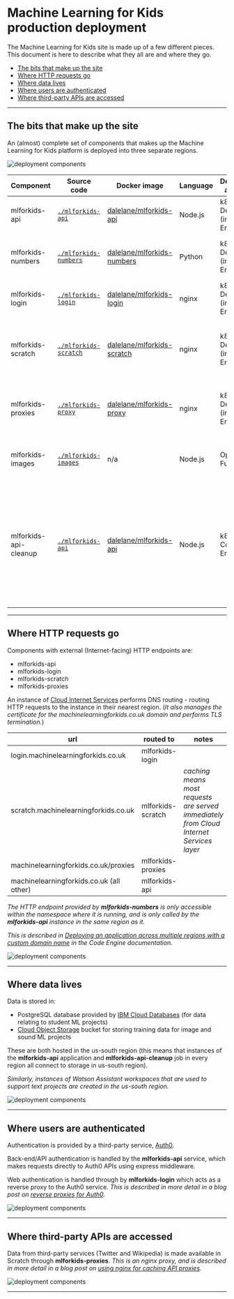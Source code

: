 # Machine Learning for Kids production deployment

The Machine Learning for Kids site is made up of a few different pieces. This document is here to describe what they all are and where they go.

- [The bits that make up the site](#the-bits-that-make-up-the-site)
- [Where HTTP requests go](#where-http-requests-go)
- [Where data lives](#where-data-lives)
- [Where users are authenticated](#where-users-are-authenticated)
- [Where third-party APIs are accessed](#where-third-party-apis-are-accessed)

---
## The bits that make up the site

An (almost) complete set of components that makes up the Machine Learning for Kids platform is deployed into three separate regions.

![deployment components](./docs/01-components.png)

| **Component**         | **Source code**                              | **Docker image**                                                                  | **Language** | **Deployment approach** | **Purpose** |
| --------------------- | -------------------------------------------- | --------------------------------------------------------------------------------- | ------------ | ----------------------- | ----------- |
| mlforkids-api         | [`./mlforkids-api`](./mlforkids-api)         | [dalelane/mlforkids-api](https://hub.docker.com/r/dalelane/mlforkids-api)         | Node.js      | k8s Deployment (in Code Engine) | Main website and API              |
| mlforkids-numbers     | [`./mlforkids-numbers`](./mlforkids-numbers) | [dalelane/mlforkids-numbers](https://hub.docker.com/r/dalelane/mlforkids-numbers) | Python       | k8s Deployment (in Code Engine) | Creates ML models and visualisations for numbers projects |
| mlforkids-login       | [`./mlforkids-login`](./mlforkids-login)     | [dalelane/mlforkids-login](https://hub.docker.com/r/dalelane/mlforkids-login)     | nginx        | k8s Deployment (in Code Engine) | Handles authentication web requests |
| mlforkids-scratch     | [`./mlforkids-scratch`](./mlforkids-scratch) | [dalelane/mlforkids-scratch](https://hub.docker.com/r/dalelane/mlforkids-scratch) | nginx        | k8s Deployment (in Code Engine) | Hosts static parts of website that don't change frequently (i.e. Scratch fork) |
| mlforkids-proxies     | [`./mlforkids-proxy`](./mlforkids-proxy)     | [dalelane/mlforkids-proxy](https://hub.docker.com/r/dalelane/mlforkids-proxy)     | nginx        | k8s Deployment (in Code Engine) | Proxies requests from Scratch to external third-party APIs |
| mlforkids-images      | [`./mlforkids-images`](./mlforkids-images)   | n/a                                                                               | Node.js      | OpenWhisk Function      | Image pre-processing (e.g. resizing, converting, etc.) |
| mlforkids-api-cleanup | [`./mlforkids-api`](./mlforkids-api)         | [dalelane/mlforkids-api](https://hub.docker.com/r/dalelane/mlforkids-api)         | Node.js      | k8s Job (in Code Engine) | Periodic job (cron triggered every hour) to cleanup redundant data in Cloud Object Storage, and delete expired users and Watson Assistant workspaces |


---
## Where HTTP requests go

Components with external (Internet-facing) HTTP endpoints are:
- mlforkids-api
- mlforkids-login
- mlforkids-scratch
- mlforkids-proxies

An instance of [Cloud Internet Services](https://www.ibm.com/cloud/cloud-internet-services) performs DNS routing - routing HTTP requests to the instance in their nearest region. (*It also manages the certificate for the machinelearningforkids.co.uk domain and performs TLS termination.*)

| **url**                                  | **routed to**     | **notes** |
| ---------------------------------------- | ----------------- | --------- |
| login.machinelearningforkids.co.uk       | mlforkids-login   |
| scratch.machinelearningforkids.co.uk     | mlforkids-scratch | *caching means most requests are  served immediately from Cloud Internet Services layer* |
| machinelearningforkids.co.uk/proxies     | mlforkids-proxies |
| machinelearningforkids.co.uk (all other) | mlforkids-api     |

*The HTTP endpoint provided by **mlforkids-numbers** is only accessible within the namespace where it is running, and is only called by the **mlforkids-api** instance in the same region as it.*

*This is described in [Deploying an application across multiple regions with a custom domain name](https://cloud.ibm.com/docs/codeengine?topic=codeengine-deploy-multiple-regions) in the Code Engine documentation.*

![deployment components](./docs/02-http-traffic.png)


---
## Where data lives

Data is stored in:
- PostgreSQL database provided by [IBM Cloud Databases](https://www.ibm.com/cloud/databases) (for data relating to student ML projects)
- [Cloud Object Storage](https://www.ibm.com/cloud/object-storage) bucket for storing training data for image and sound ML projects

These are both hosted in the us-south region (this means that instances of the **mlforkids-api** application and **mlforkids-api-cleanup** job in every region all connect to storage in us-south region).

*Similarly, instances of Watson Assistant workspaces that are used to support text projects are created in the us-south region.*

![deployment components](./docs/03-persistence.png)


---
## Where users are authenticated

Authentication is provided by a third-party service, [Auth0](https://auth0.com).

Back-end/API authentication is handled by the **mlforkids-api** service, which makes requests directly to Auth0 APIs using express middleware.

Web authentication is handled through by **mlforkids-login** which acts as a reverse proxy to the Auth0 service. *This is described in more detail in a blog post on [reverse proxies for Auth0](https://dalelane.co.uk/blog/?p=3653).*

![deployment components](./docs/04-auth.png)


---
## Where third-party APIs are accessed

Data from third-party services (Twitter and Wikipedia) is made available in Scratch through **mlforkids-proxies**. *This is an nginx proxy, and is described in more detail in a blog post on [using nginx for caching API proxies](https://dalelane.co.uk/blog/?p=3646).*

![deployment components](./docs/05-third-party.png)

---
